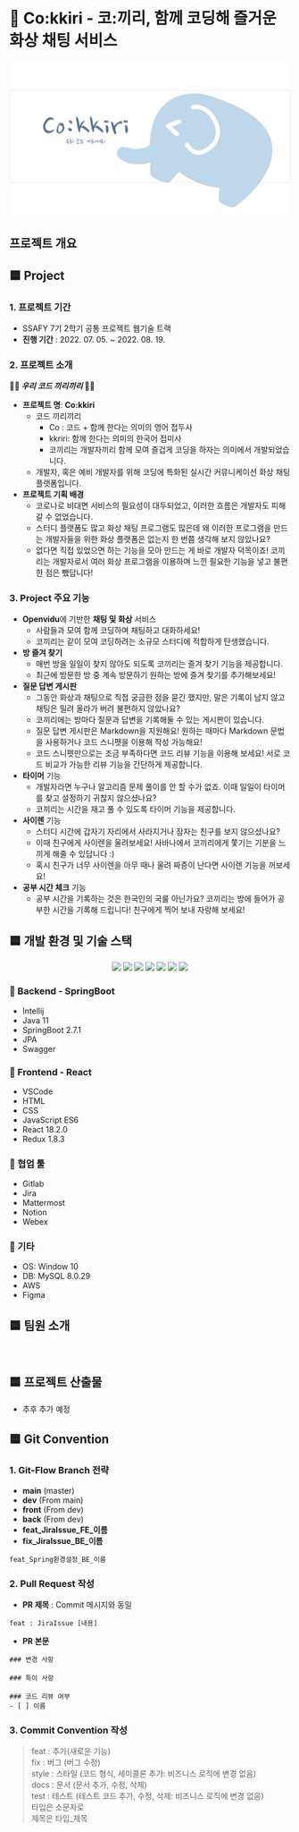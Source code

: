 # 🐘 Co:kkiri - 코:끼리, 함께 코딩해 즐거운 화상 채팅 서비스
![cokkiri 메인 이미지](images/main.png)

## 프로젝트 개요

## 🟦 Project

### 1. 프로젝트 기간

- SSAFY 7기 2학기 공통 프로젝트 웹기술 트랙
- **진행 기간** : 2022. 07. 05. ~ 2022. 08. 19.

### 2. 프로젝트 소개

**👩‍💻 *우리 코드 끼리끼리* 👨‍💻**

- **프로젝트 명**: **Co:kkiri**
    - 코드 끼리끼리
        - Co : 코드 + 함께 한다는 의미의 영어 접두사
        - kkriri: 함께 한다는 의미의 한국어 접미사
        - 코끼리는 개발자끼리 함께 모여 즐겁게 코딩을 하자는 의미에서 개발되었습니다.
    - 개발자, 혹은 예비 개발자를 위해 코딩에 특화된 실시간 커뮤니케이션 화상 채팅 플랫폼입니다.
- **프로젝트 기획 배경**
    - 코로나로 비대면 서비스의 필요성이 대두되었고, 이러한 흐름은 개발자도 피해 갈 수 없었습니다.
    - 스터디 플랫폼도 많고 화상 채팅 프로그램도 많은데 왜 이러한 프로그램을 만드는 개발자들을 위한 화상 플랫폼은 없는지 한 번쯤 생각해 보지 않았나요?
    - 없다면 직접 있었으면 하는 기능을 모아 만드는 게 바로 개발자 덕목이죠! 코끼리는 개발자로서 여러 화상 프로그램을 이용하며 느낀 필요한 기능을 넣고 불편한 점은 뺐답니다!

### 3. Project 주요 기능

- **Openvidu**에 기반한 **채팅 및 화상** 서비스
    - 사람들과 모여 함께 코딩하며 채팅하고 대화하세요!
    - 코끼리는 같이 모여 코딩하려는 소규모 스터디에 적합하게 탄생했습니다.
- **방 즐겨 찾기**
    - 매번 방을 일일이 찾지 않아도 되도록 코끼리는 즐겨 찾기 기능을 제공합니다.
    - 최근에 방문한 방 중 계속 방문하기 원하는 방에 즐겨 찾기를 추가해보세요!
- **질문 답변 게시판**
    - 그동안 화상과 채팅으로 직접 궁금한 점을 묻긴 했지만, 말은 기록이 남지 않고 채팅은 밀려 올라가 버려 불편하지 않았나요?
    - 코끼리에는 방마다 질문과 답변을 기록해둘 수 있는 게시판이 있습니다.
    - 질문 답변 게시판은 Markdown을 지원해요! 원하는 때마다 Markdown 문법을 사용하거나 코드 스니펫을 이용해 작성 가능해요!
    - 코드 스니펫만으로는 조금 부족하다면 코드 리뷰 기능을 이용해 보세요! 서로 코드 비교가 가능한 리뷰 기능을 간단하게 제공합니다.
- **타이머** 기능
    - 개발자라면 누구나 알고리즘 문제 풀이를 안 할 수가 없죠. 이때 일일이 타이머를 찾고 설정하기 귀찮지 않으셨나요?
    - 코끼리는 시간을 재고 풀 수 있도록 타이머 기능을 제공합니다.
- **사이렌** 기능
    - 스터디 시간에 갑자기 자리에서 사라지거나 잠자는 친구를 보지 않으셨나요?
    - 이때 친구에게 사이렌을 울려보세요! 사바나에서 코끼리에게 쫓기는 기분을 느끼게 해줄 수 있답니다 :)
    - 혹시 친구가 너무 사이렌을 아무 때나 울려 짜증이 난다면 사이렌 기능을 꺼보세요!
- **공부 시간 체크** 기능
    - 공부 시간을 기록하는 것은 한국인의 국룰 아닌가요? 코끼리는 방에 들어가 공부한 시간을 기록해 드립니다! 친구에게 찍어 보내 자랑해 보세요!

## 🟦 개발 환경 및 기술 스택

<p align="center">
  <img src="https://img.shields.io/badge/java-007396?style=for-the-badge&logo=java&logoColor=white">
  <img src="https://img.shields.io/badge/javascript-F7DF1E?style=for-the-badge&logo=javascript&logoColor=black">
  <img src="https://img.shields.io/badge/css-1572B6?style=for-the-badge&logo=css3&logoColor=white">
  <img src="https://img.shields.io/badge/html5-E34F26?style=for-the-badge&logo=html5&logoColor=white">
  <img src="https://img.shields.io/badge/mysql-4479A1?style=for-the-badge&logo=mysql&logoColor=white">
  <img src="https://img.shields.io/badge/react-61DAFB?style=for-the-badge&logo=react&logoColor=black">
  <img src="https://img.shields.io/badge/springboot-6DB33F?style=for-the-badge&logo=springboot&logoColor=white"> 
</p>

### 🔹 Backend - SpringBoot

- Intellij
- Java 11
- SpringBoot 2.7.1
- JPA
- Swagger

### 🔹 Frontend - React

- VSCode
- HTML
- CSS
- JavaScript ES6
- React 18.2.0
- Redux 1.8.3

### 🔹 협업 툴

- Gitlab
- Jira
- Mattermost
- Notion
- Webex

### 🔹 기타

- OS: Window 10
- DB: MySQL 8.0.29
- AWS
- Figma

## 🟦 팀원 소개



<br>

## 🟦 프로젝트 산출물

- 추후 추가 예정

## 🟦 Git Convention

### 1. Git-Flow Branch 전략

- **main** (master)
- **dev** (From main)
- **front** (From dev)
- **back** (From dev)
- **feat_JiraIssue_FE_이름**
- **fix_JiraIssue_BE_이름**

```
feat_Spring환경설정_BE_이름
```

### 2. Pull Request 작성

- **PR 제목** : Commit 메시지와 동일

```
feat : JiraIssue [내용]
```

- **PR 본문**

```
### 변경 사항

### 특이 사항

### 코드 리뷰 여부
- [ ] 이름
```

### 3. Commit Convention 작성

> feat : 추가(새로운 기능) <br>
fix : 버그 (버그 수정) <br>
style : 스타일 (코드 형식, 세미콜론 추가: 비즈니스 로직에 변경 없음) <br>
docs : 문서 (문서 추가, 수정, 삭제) <br>
test : 테스트 (테스트 코드 추가, 수정, 삭제: 비즈니스 로직에 변경 없음) <br>
타입은 소문자로 <br>
제목은 타입_제목 <br>
>


